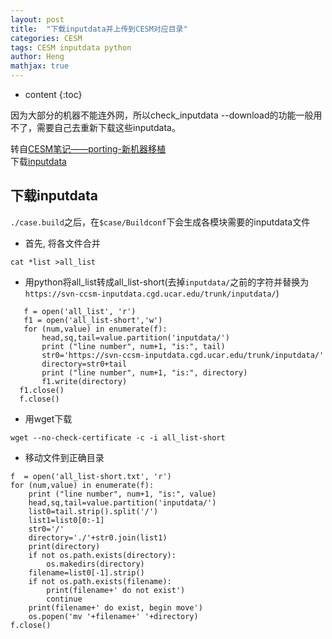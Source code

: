 ```yaml
---
layout: post
title:  "下载inputdata并上传到CESM对应目录"
categories: CESM 
tags: CESM inputdata python
author: Heng
mathjax: true
---
```


* content
{:toc}

因为大部分的机器不能连外网，所以check_inputdata --download的功能一般用不了，需要自己去重新下载这些inputdata。<br>

转自[CESM笔记——porting-新机器移植](https://blog.csdn.net/qq_27984679/article/details/107118480)<br>
下载[inputdata](https://svn-ccsm-inputdata.cgd.ucar.edu/trunk/inputdata/)<br>




## 下载inputdata

`./case.build`之后，在`$case/Buildconf`下会生成各模块需要的inputdata文件<br>
- 首先, 将各文件合并<br>
```
cat *list >all_list
```

- 用python将all_list转成all_list-short(去掉`inputdata/`之前的字符并替换为`https://svn-ccsm-inputdata.cgd.ucar.edu/trunk/inputdata/`)<br>
```
   f = open('all_list', 'r')
   f1 = open('all_list-short','w')
   for (num,value) in enumerate(f):
       head,sq,tail=value.partition('inputdata/')
       print ("line number", num+1, "is:", tail)
       str0='https://svn-ccsm-inputdata.cgd.ucar.edu/trunk/inputdata/'
       directory=str0+tail
       print ("line number", num+1, "is:", directory)
       f1.write(directory)
  f1.close()
  f.close()
```

- 用wget下载
```
wget --no-check-certificate -c -i all_list-short
```

- 移动文件到正确目录
```
f  = open('all_list-short.txt', 'r')
for (num,value) in enumerate(f):
    print ("line number", num+1, "is:", value)
    head,sq,tail=value.partition('inputdata/')
    list0=tail.strip().split('/')
    list1=list0[0:-1]
    str0='/'
    directory='./'+str0.join(list1)
    print(directory)
    if not os.path.exists(directory):
        os.makedirs(directory)
    filename=list0[-1].strip()
    if not os.path.exists(filename):
        print(filename+' do not exist')
        continue
    print(filename+' do exist, begin move')
    os.popen('mv '+filename+' '+directory)
f.close()
```

